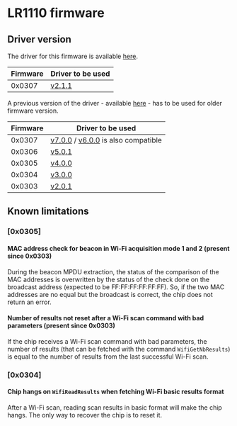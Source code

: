 # LR1110 firmware

## Driver version

The driver for this firmware is available [here](https://github.com/Lora-net/SWDR001).

| Firmware | Driver to be used                                                 |
| -------- | ----------------------------------------------------------------- |
| 0x0307   | [v2.1.1](https://github.com/Lora-net/SWDR001/releases/tag/v2.1.1) |

A previous version of the driver - available [here](https://github.com/Lora-net/lr1110_driver) - has to be used for older firmware version.

| Firmware | Driver to be used                                                                                                                                                    |
| -------- | -------------------------------------------------------------------------------------------------------------------------------------------------------------------- |
| 0x0307   | [v7.0.0](https://github.com/Lora-net/lr1110_driver/releases/tag/v7.0.0) / [v6.0.0](https://github.com/Lora-net/lr1110_driver/releases/tag/v6.0.0) is also compatible |
| 0x0306   | [v5.0.1](https://github.com/Lora-net/lr1110_driver/releases/tag/v5.0.1)                                                                                              |
| 0x0305   | [v4.0.0](https://github.com/Lora-net/lr1110_driver/releases/tag/v4.0.0)                                                                                              |
| 0x0304   | [v3.0.0](https://github.com/Lora-net/lr1110_driver/releases/tag/v3.0.0)                                                                                              |
| 0x0303   | [v2.0.1](https://github.com/Lora-net/lr1110_driver/releases/tag/v2.0.1)                                                                                              |

## Known limitations

### [0x0305]

#### MAC address check for beacon in Wi-Fi acquisition mode 1 and 2 (present since 0x0303)

During the beacon MPDU extraction, the status of the comparison of the MAC addresses is overwritten by the status of the check done on the broadcast address (expected to be FF:FF:FF:FF:FF:FF). So, if the two MAC addresses are no equal but the broadcast is correct, the chip does not return an error.

#### Number of results not reset after a Wi-Fi scan command with bad parameters (present since 0x0303)

If the chip receives a Wi-Fi scan command with bad parameters, the number of results (that can be fetched with the command `WifiGetNbResults`) is equal to the number of results from the last successful Wi-Fi scan.

### [0x0304]

#### Chip hangs on `WifiReadResults` when fetching Wi-Fi basic results format

After a Wi-Fi scan, reading scan results in basic format will make the chip hangs. The only way to recover the chip is to reset it.
